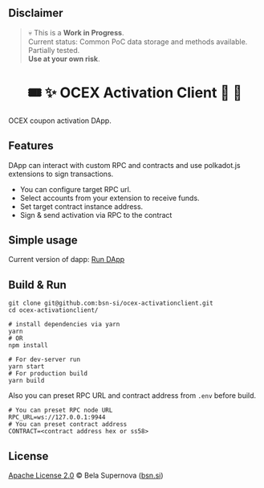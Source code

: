 ## Disclaimer
> 💀 This is a **Work in Progress**.  
> Current status: Common PoC data storage and methods available. Partially tested.   
> **Use at your own risk**.

<h1 align="center">
    🎟️ ✨ OCEX Activation Client 🎁 👛
</h1>

OCEX coupon activation DApp.

## Features
DApp can interact with custom RPC and contracts and use polkadot.js extensions to sign transactions.
- You can configure target RPC url.
- Select accounts from your extension to receive funds.
- Set target contract instance address.
- Sign & send activation via RPC to the contract

## Simple usage
Current version of dapp:
[Run DApp](https://bsn-si.github.io/ocex-activation/) 

## Build & Run
```
git clone git@github.com:bsn-si/ocex-activationclient.git
cd ocex-activationclient/

# install dependencies via yarn
yarn
# OR
npm install

# For dev-server run
yarn start
# For production build
yarn build
```

Also you can preset RPC URL and contract address from `.env` before build.  

```
# You can preset RPC node URL
RPC_URL=ws://127.0.0.1:9944
# You can preset contract address
CONTRACT=<contract address hex or ss58>
```

## License
[Apache License 2.0](https://github.com/bsn-si/ocex-activation/blob/main/license) © Bela Supernova ([bsn.si](https://bsn.si))

